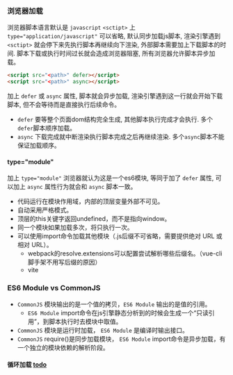 ### 浏览器加载

浏览器脚本语言默认是 `javascript`  `<sctipt>` 上 `type="application/javascript"` 可以省略, 默认同步加载js脚本, 渲染引擎遇到 `<sctipt>` 就会停下来先执行脚本再继续向下渲染, 外部脚本需要加上下载脚本的时间. 脚本下载或执行时间过长就会造成浏览器阻塞, 所有浏览器允许脚本异步加载。

```html
<script src="<path>" defer></script>
<script src="<path>" async></script>
```

加上 `defer` 或 `async` 属性, 脚本就会异步加载, 渲染引擎遇到这一行就会开始下载脚本, 但不会等待而是直接执行后续命令。
* `defer` 要等整个页面dom结构完全生成, 其他脚本执行完成才会执行. 多个`defer`脚本顺序加载。
* `async` 下载完成就中断渲染执行脚本完成之后再继续渲染. 多个`async`脚本不能保证加载顺序。

#### type="module"

加上 `type="module"` 浏览器就认为这是一个es6模块, 等同于加了 `defer` 属性, 可以加上 `async` 属性行为就会和 `async` 脚本一致。
* 代码运行在模块作用域，内部的顶层变量外部不可见。
* 自动采用严格模式。
* 顶层的this关键字返回undefined，而不是指向window。
* 同一个模块如果加载多次，将只执行一次。
* 可以使用import命令加载其他模块（.js后缀不可省略，需要提供绝对 URL 或相对 URL）。
  + webpack的resolve.extensions可以配置尝试解析哪些后缀名。（vue-cli脚手架不用写后缀的原因）
  + vite

### ES6 Module vs CommonJS

* `CommonJS` 模块输出的是一个值的拷贝，`ES6 Module` 输出的是值的引用。
  + `ES6 Module` import命令在js引擎静态分析到的时候会生成一个“只读引用”，到脚本执行时去模块中取值。
* `CommonJS` 模块是运行时加载， `ES6 Module` 是编译时输出接口。
* `CommonJS` require()是同步加载模块， `ES6 Module` import命令是异步加载，有一个独立的模块依赖的解析阶段。

#### 循环加载 [todo](https://wangdoc.com/es6/module-loader.html#%E5%BE%AA%E7%8E%AF%E5%8A%A0%E8%BD%BD)
